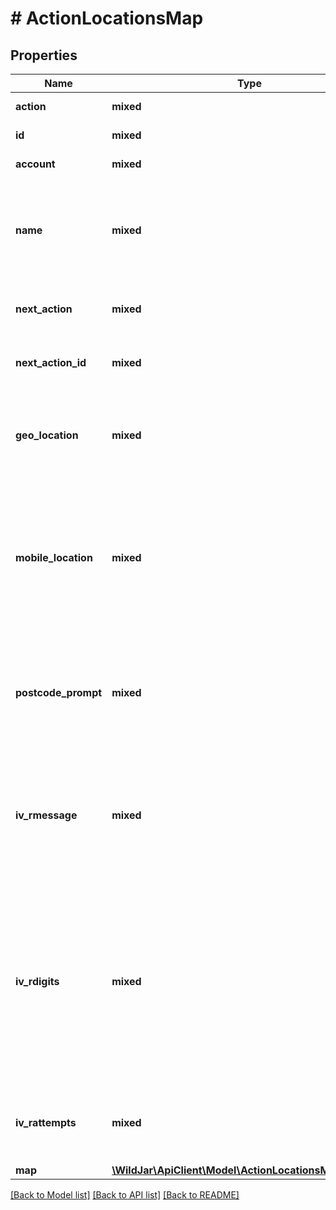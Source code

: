 # # ActionLocationsMap

## Properties

Name | Type | Description | Notes
------------ | ------------- | ------------- | -------------
**action** | **mixed** | The action type. | [optional] [readonly]
**id** | **mixed** | The action ID. | [optional] [readonly]
**account** | **mixed** | The account ID. | [optional] [readonly]
**name** | **mixed** | Friendly name of the call flow action. Used to easily identify an action in the call flow. | [optional]
**next_action** | **mixed** | Next action type to route to in the call flow. | [optional]
**next_action_id** | **mixed** | Next action ID to route to in the call flow. | [optional]
**geo_location** | **mixed** | Whether the call will be automatically routed based on a landline caller&#39;s exchange. | [optional]
**mobile_location** | **mixed** | Whether the call will be automatically routed based on a mobile caller&#39;s MoLI location (13, 1300 and 1800 tracking numbers only). | [optional]
**postcode_prompt** | **mixed** | Whether the caller will be prompted to enter a postcode before being routed to the nearest branch. | [optional]
**iv_rmessage** | **mixed** | The message to be played to the caller on the IVR menu. Can be Text to speech or a URI to an MP3 file. | [optional]
**iv_rdigits** | **mixed** | The number of digits required for input to be valid and routed to that option. If fewer digits are requierd for an option, it can be overridden by pressing the digit set in finishOnKey. | [optional]
**iv_rattempts** | **mixed** | The number of attempts allowed before the IVR message is replayed. | [optional]
**map** | [**\WildJar\ApiClient\Model\ActionLocationsMapAllOfMap**](ActionLocationsMapAllOfMap.md) |  | [optional]

[[Back to Model list]](../../README.md#models) [[Back to API list]](../../README.md#endpoints) [[Back to README]](../../README.md)
